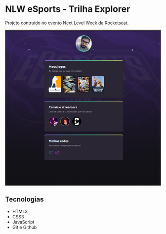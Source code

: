 # NLW eSports - Trilha Explorer

Projeto contruído no evento Next Level Week da Rocketseat.

![preview](./.github/preview.png)

## Tecnologias
- HTML3
- CSS3
- JavaScript
- Git e Github